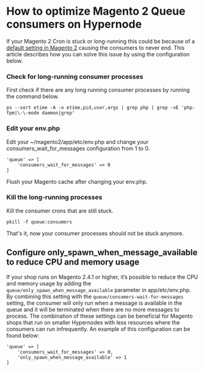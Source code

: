 <!-- source: https://support.hypernode.com/en/support/solutions/articles/48001186343-how-to-optimize-magento-2-queue-consumers-on-hypernode/ -->

# How to optimize Magento 2 Queue consumers on Hypernode

If your Magento 2 Cron is stuck or long-running this could be because of a [default setting in Magento 2](https://devdocs.magento.com/guides/v2.4/config-guide/prod/config-reference-envphp.html#consumers_wait_for_messages) causing the consumers to never end. This article describes how you can solve this issue by using the configuration below.

### Check for long-running consumer processes

First check if there are any long running consumer processes by running the command below.

```
ps --sort etime -A -o etime,pid,user,args | grep php | grep -vE 'php-fpm|\-\-mode daemon|grep'
```

### Edit your env.php

Edit your ~/magento2/app/etc/env.php and change your consumers_wait_for_messages configuration from 1 to 0.

```
'queue' => [
    'consumers_wait_for_messages' => 0
]
```

Flush your Magento cache after changing your env.php.

### Kill the long-running processes

Kill the consumer crons that are still stuck.

```
pkill -f queue:consumers
```

That's it, now your consumer processes should not be stuck anymore.

## Configure only_spawn_when_message_available to reduce CPU and memory usage

If your shop runs on Magento 2.4.1 or higher, it’s possible to reduce the CPU and memory usage by adding the `queue/only_spawn_when_message_available` parameter in app/etc/env.php. By combining this setting with the `queue/consumers-wait-for-messages` setting, the consumer will only run when a message is available in the queue and it will be terminated when there are no more messages to process. The combination of these settings can be beneficial for Magento shops that run on smaller Hypernodes with less resources where the consumers can run infrequently. An example of this configuration can be found below:

```
'queue' => [
    'consumers_wait_for_messages' => 0,
    'only_spawn_when_message_available' => 1
]
```
